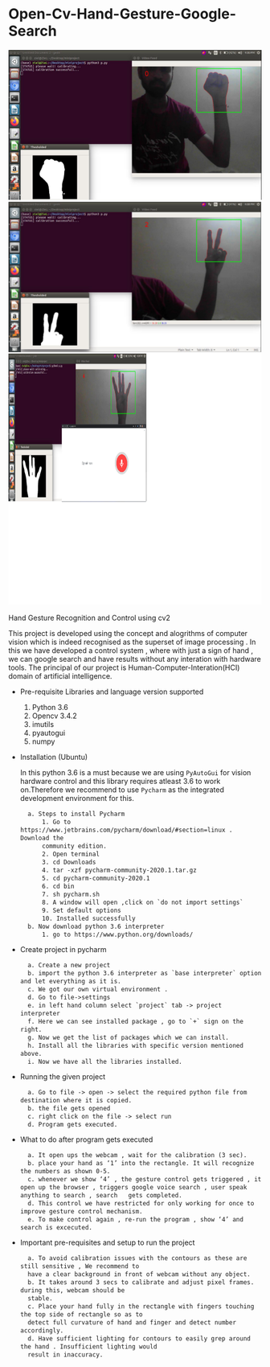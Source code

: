 # Open-Cv-Hand-Gesture-Google-Search


<span><img src="hand0.png" alt="drawing" width="600" height="300"/>	<img src="hand2.png" alt="drawing" width="600" height="300"/></span>
<img src="hand-google.png" alt="drawing" width="800" height="500"/>

Hand Gesture Recognition and Control using cv2


This project is developed using the concept and alogrithms of computer vision which is indeed
recognised as the superset of image processing . In this we have developed a control system , where
with just a sign of hand , we can google search and have results without any interation with hardware
tools. The principal of our project is Human-Computer-Interation(HCI) domain of artificial
intelligence.

- Pre-requisite Libraries and language version supported
		
  1. Python 3.6
	2. Opencv 3.4.2
	3. imutils
	4. pyautogui
	5. numpy
	
- Installation (Ubuntu)
	  
   In this python 3.6 is a must because we are using
	 `PyAutoGui` for vision hardware control and this library requires atleast 3.6 to work
	 on.Therefore we recommend to use `Pycharm` as the integrated development environment for this.
		
		a. Steps to install Pycharm
			1. Go to https://www.jetbrains.com/pycharm/download/#section=linux . Download the
			community edition.
			2. Open terminal
			3. cd Downloads
			4. tar -xzf pycharm-community-2020.1.tar.gz
			5. cd pycharm-community-2020.1
			6. cd bin
			7. sh pycharm.sh
			8. A window will open ,click on `do not import settings`
			9. Set default options
			10. Installed successfully
		b. Now download python 3.6 interpreter
			1. go to https://www.python.org/downloads/
	
- Create project in pycharm
		
  		a. Create a new project
		b. import the python 3.6 interpreter as `base interpreter` option and let everything as it is.
		c. We got our own virtual environment .
		d. Go to file->settings
		e. in left hand column select `project` tab -> project interpreter
		f. Here we can see installed package , go to `+` sign on the right.
		g. Now we get the list of packages which we can install.
		h. Install all the libraries with specific version mentioned above.
		i. Now we have all the libraries installed.
	
- Running the given project
		
  		a. Go to file -> open -> select the required python file from destination where it is copied.
		b. the file gets opened
		c. right click on the file -> select run
		d. Program gets executed.
	
- What to do after program gets executed
		
  		a. It open ups the webcam , wait for the calibration (3 sec).
		b. place your hand as ‘1’ into the rectangle. It will recognize the numbers as shown 0-5.
		c. whenever we show ‘4’ , the gesture control gets triggered , it open up the browser , triggers google voice search , user speak anything to search , search   gets completed.
		d. This control we have restricted for only working for once to improve gesture control mechanism.
		e. To make control again , re-run the program , show ‘4’ and search is excecuted.
	
- Important pre-requisites and setup to run the project
		
  		a. To avoid calibration issues with the contours as these are still sensitive , We recommend to
		have a clear background in front of webcam without any object.
		b. It takes around 3 secs to calibrate and adjust pixel frames. during this, webcam should be
		stable.
		c. Place your hand fully in the rectangle with fingers touching the top side of rectangle so as to
		detect full curvature of hand and finger and detect number accordingly.
		d. Have sufficient lighting for contours to easily grep around the hand . Insufficient lighting would
		result in inaccuracy.

